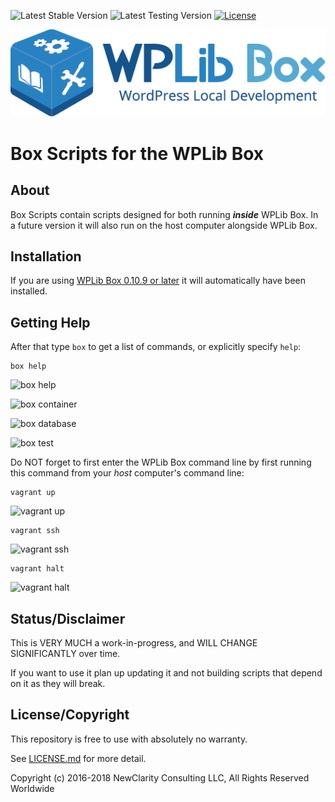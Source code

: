 ![Latest Stable Version](https://img.shields.io/badge/stable-0.17.0-blue.svg)
![Latest Testing Version](https://img.shields.io/badge/testing-0.17.1-red.svg)
[![License](https://poser.pugx.org/wplib/wplib-box/license)](https://packagist.org/packages/wplib/wplib-box)



![WPLib-Box](https://github.com/wplib/wplib.github.io/raw/master/WPLib-Box-100x.png)


# Box Scripts for the WPLib Box


## About
Box Scripts contain scripts designed for both running _**inside**_ WPLib Box. In a future version it will also run on the host computer alongside WPLib Box. 

## Installation
If you are using [WPLib Box 0.10.9 or later](https://github.com/wplib/wplib-box) it will automatically have been installed.


## Getting Help
After that type `box` to get a list of commands, or explicitly specify `help`:

    box help

![box help](https://github.com/wplib/box-scripts/raw/0.17.0/docs/Help-box.png)

![box container](https://github.com/wplib/box-scripts/raw/0.17.0/docs/Help-container.png)

![box database](https://github.com/wplib/box-scripts/raw/0.17.0/docs/Help-database.png)

![box test](https://github.com/wplib/box-scripts/raw/0.17.0/docs/Help-test.png)

Do NOT forget to first enter the WPLib Box command line by first running this command from your *host* computer's command line:

    vagrant up

![vagrant up](https://github.com/wplib/box-scripts/raw/0.17.0/docs/vagrant-up.png)

    vagrant ssh

![vagrant ssh](https://github.com/wplib/box-scripts/raw/0.17.0/docs/vagrant-ssh.png)

    vagrant halt

![vagrant halt](https://github.com/wplib/box-scripts/raw/0.17.0/docs/vagrant-halt.png)


## Status/Disclaimer

This is VERY MUCH a work-in-progress, and WILL CHANGE SIGNIFICANTLY over time.

If you want to use it plan up updating it and not building scripts that depend on it as they will break.

## License/Copyright

This repository is free to use with absolutely no warranty.   

See [LICENSE.md](LICENSE.md) for more detail.

Copyright (c) 2016-2018 NewClarity Consulting LLC, All Rights Reserved Worldwide
